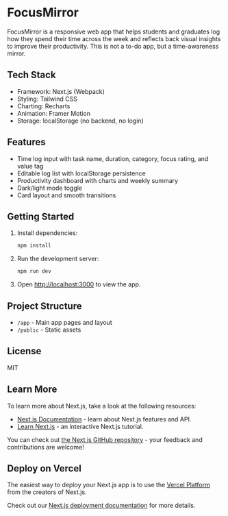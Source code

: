 # FocusMirror

FocusMirror is a responsive web app that helps students and graduates log how they spend their time across the week and reflects back visual insights to improve their productivity. This is not a to-do app, but a time-awareness mirror.

## Tech Stack
- Framework: Next.js (Webpack)
- Styling: Tailwind CSS
- Charting: Recharts
- Animation: Framer Motion
- Storage: localStorage (no backend, no login)

## Features
- Time log input with task name, duration, category, focus rating, and value tag
- Editable log list with localStorage persistence
- Productivity dashboard with charts and weekly summary
- Dark/light mode toggle
- Card layout and smooth transitions

## Getting Started

1. Install dependencies:
   ```bash
   npm install
   ```
2. Run the development server:
   ```bash
   npm run dev
   ```
3. Open [http://localhost:3000](http://localhost:3000) to view the app.

## Project Structure
- `/app` - Main app pages and layout
- `/public` - Static assets

## License
MIT

## Learn More

To learn more about Next.js, take a look at the following resources:

- [Next.js Documentation](https://nextjs.org/docs) - learn about Next.js features and API.
- [Learn Next.js](https://nextjs.org/learn) - an interactive Next.js tutorial.

You can check out [the Next.js GitHub repository](https://github.com/vercel/next.js) - your feedback and contributions are welcome!

## Deploy on Vercel

The easiest way to deploy your Next.js app is to use the [Vercel Platform](https://vercel.com/new?utm_medium=default-template&filter=next.js&utm_source=create-next-app&utm_campaign=create-next-app-readme) from the creators of Next.js.

Check out our [Next.js deployment documentation](https://nextjs.org/docs/app/building-your-application/deploying) for more details.
